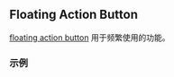 ## Floating Action Button

[floating action button](https://material.google.com/components/buttons-floating-action-button.html) 用于频繁使用的功能。

### 示例

